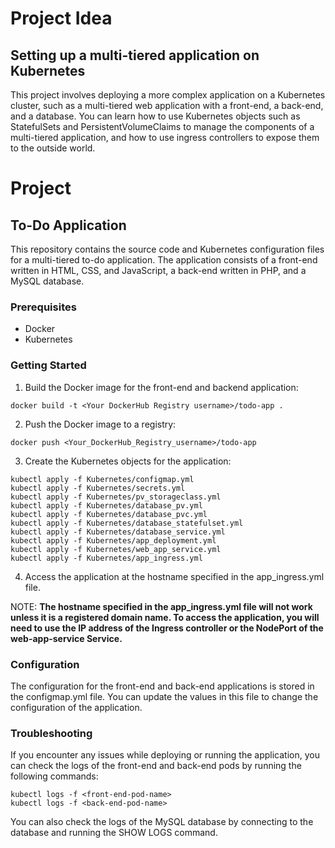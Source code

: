 # Project Idea

## Setting up a multi-tiered application on Kubernetes
This project involves deploying a more complex application on a Kubernetes cluster, such as a multi-tiered web application with a front-end, a back-end, and a database. You can learn how to use Kubernetes objects such as StatefulSets and PersistentVolumeClaims to manage the components of a multi-tiered application, and how to use ingress controllers to expose them to the outside world.

# Project 

## To-Do Application

This repository contains the source code and Kubernetes configuration files for a multi-tiered to-do application. The application consists of a front-end written in HTML, CSS, and JavaScript, a back-end written in PHP, and a MySQL database.

### Prerequisites
* Docker
* Kubernetes

### Getting Started

1. Build the Docker image for the front-end and backend application:

``docker build -t <Your DockerHub Registry username>/todo-app .``

2. Push the Docker image to a registry:

``docker push <Your_DockerHub_Registry_username>/todo-app``

3. Create the Kubernetes objects for the application:

```commandline
kubectl apply -f Kubernetes/configmap.yml
kubectl apply -f Kubernetes/secrets.yml
kubectl apply -f Kubernetes/pv_storageclass.yml
kubectl apply -f Kubernetes/database_pv.yml
kubectl apply -f Kubernetes/database_pvc.yml
kubectl apply -f Kubernetes/database_statefulset.yml
kubectl apply -f Kubernetes/database_service.yml
kubectl apply -f Kubernetes/app_deployment.yml
kubectl apply -f Kubernetes/web_app_service.yml
kubectl apply -f Kubernetes/app_ingress.yml
```
4. Access the application at the hostname specified in the app_ingress.yml file.

NOTE: **The hostname specified in the app_ingress.yml file will not work unless it is a registered domain name. To access the application, you will need to use the IP address of the Ingress controller or the NodePort of the web-app-service Service.**

### Configuration
The configuration for the front-end and back-end applications is stored in the configmap.yml file. You can update the values in this file to change the configuration of the application.

### Troubleshooting
If you encounter any issues while deploying or running the application, you can check the logs of the front-end and back-end pods by running the following commands:

```commandline
kubectl logs -f <front-end-pod-name>
kubectl logs -f <back-end-pod-name>

```

You can also check the logs of the MySQL database by connecting to the database and running the SHOW LOGS command.
    

